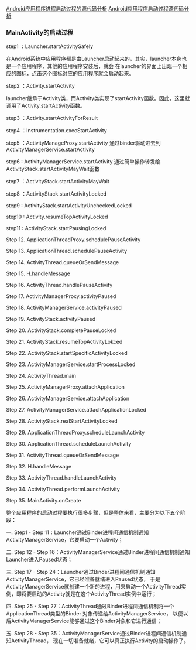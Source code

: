 [Android应用程序进程启动过程的源代码分析](http://blog.csdn.net/luoshengyang/article/details/6747696)
[Android应用程序启动过程源代码分析](http://blog.csdn.net/luoshengyang/article/details/6689748)

### MainActivity的启动过程

step1 ：Launcher.startActivitySafely

在Android系统中应用程序都是由Launcher启动起来的，其实，launcher本身也是一个应用程序，其他的应用程序安装后，就会
在launcher的界面上出现一个相应的图标，点击这个图标对应的应用程序就会启动起来。

step2 ：Activity.startActivity

launcher继承于Activity类，而Activity类实现了startActivity函数。因此，这里就调用了Activity.startActivity函数。

step3  ：Activity.startActivityForResult 
        
step4  ：Instrumentation.execStartActivity

step5  ：ActivityManageProxy.startActivity 通过binder驱动进去到ActivityManagerService.startActivity

step6  : ActivityManagerService.startActivity 通过简单操作转发给ActivityStack.startActivityMayWait函数

step7  ：ActivityStack.startActivityMayWait

step8  ：ActivityStack.startActivityLocked

step9  : ActivityStack.startActivityUncheckedLocked

step10 : Activity.resumeTopActivityLocked

step11 : ActivityStack.startPausingLocked

Step 12. ApplicationThreadProxy.schedulePauseActivity

Step 13. ApplicationThread.schedulePauseActivity

Step 14. ActivityThread.queueOrSendMessage

Step 15. H.handleMessage

Step 16. ActivityThread.handlePauseActivity

Step 17. ActivityManagerProxy.activityPaused

Step 18. ActivityManagerService.activityPaused

Step 19. ActivityStack.activityPaused

Step 20. ActivityStack.completePauseLocked

Step 21. ActivityStack.resumeTopActivityLokced

Step 22. ActivityStack.startSpecificActivityLocked

Step 23. ActivityManagerService.startProcessLocked

Step 24. ActivityThread.main

Step 25. ActivityManagerProxy.attachApplication

Step 26. ActivityManagerService.attachApplication

Step 27. ActivityManagerService.attachApplicationLocked

Step 28. ActivityStack.realStartActivityLocked

Step 29. ApplicationThreadProxy.scheduleLaunchActivity

Step 30. ApplicationThread.scheduleLaunchActivity

Step 31. ActivityThread.queueOrSendMessage

Step 32. H.handleMessage

Step 33. ActivityThread.handleLaunchActivity

Step 34. ActivityThread.performLaunchActivity

Step 35. MainActivity.onCreate


整个应用程序的启动过程要执行很多步骤，但是整体来看，主要分为以下五个阶段：

一. Step1 - Step 11：Launcher通过Binder进程间通信机制通知ActivityManagerService，它要启动一个Activity；

二. Step 12 - Step 16：ActivityManagerService通过Binder进程间通信机制通知Launcher进入Paused状态；

三. Step 17 - Step 24：Launcher通过Binder进程间通信机制通知ActivityManagerService，它已经准备就绪进入Paused状态，
    于是ActivityManagerService就创建一个新的进程，用来启动一个ActivityThread实例，即将要启动的Activity就是在这个ActivityThread实例中运行；

四. Step 25 - Step 27：ActivityThread通过Binder进程间通信机制将一个ApplicationThread类型的Binder
    对象传递给ActivityManagerService，
    以便以后ActivityManagerService能够通过这个Binder对象和它进行通信；

五. Step 28 - Step 35：ActivityManagerService通过Binder进程间通信机制通知ActivityThread，
现在一切准备就绪，它可以真正执行Activity的启动操作了。































